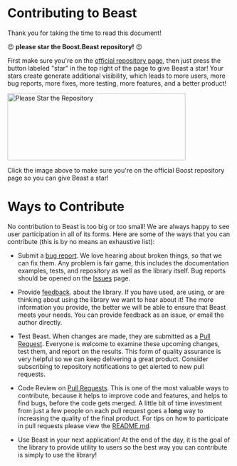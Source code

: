 # Contributing to Beast

Thank you for taking the time to read this document!

:heart_eyes: **please star the Boost.Beast repository!** :heart_eyes:

First make sure you're on the
[official repository page](https://github.com/boostorg/beast/blob/master/CONTRIBUTING.md),
then just press the button labeled "star" in the top right of the page
to give Beast a star! Your stars create generate additional visibility,
which leads to more users, more bug reports, more fixes, more testing,
more features, and a better product!

<a href="https://github.com/boostorg/beast/blob/master/CONTRIBUTING.md">
<img width="400" height = "150" alt = "Please Star the Repository"
    src="https://raw.githubusercontent.com/vinniefalco/BeastAssets/master/StarTheRepo.png">
</a>

Click the image above to make sure you're on the official
Boost repository page so you can give Beast a star!

# Ways to Contribute

No contribution to Beast is too big or too small! We are
always happy to see user participation in all of its forms.
Here are some of the ways that you can contribute (this is
by no means an exhaustive list):

* Submit a
  [bug report](https://github.com/boostorg/beast/issues).
  We love hearing about broken things, so
  that we can fix them. Any problem is fair game, this includes
  the documentation examples, tests, and repository as well as the
  library itself. Bug reports should be opened on the
  [Issues](https://github.com/boostorg/beast/issues) page.

* Provide
  [feedback](https://github.com/boostorg/beast/issues).
  about the library. If you have used, are using,
  or are thinking about using the library we want to hear about it!
  The more information you provide, the better we will be able
  to ensure that Beast meets your needs. You can provide feedback
  as an issue, or email the author directly.

* Test Beast. When changes are made, they are submitted as a
  [Pull Request](https://github.com/boostorg/beast/pulls).
  Everyone is welcome to examine these upcoming changes, test them,
  and report on the results. This form of quality assurance is very
  helpful so we can keep delivering a great product. Consider
  subscribing to repository notifications to get alerted to new
  pull requests.

* Code Review on
  [Pull Requests](https://github.com/boostorg/beast/pulls).
  This is one of the most valuable ways to contribute, because it helps
  to improve code and features, and helps to find bugs, before the code
  gets merged. A little bit of time investment from just a few people on
  each pull request goes a **long** way to increasing the quality of the
  final product. For tips on how to participate in pull requests please
  view the
  [README.md](https://github.com/boostorg/beast#contributing-we-need-your-help).

* Use Beast in your next application! At the end of the day, it is the
  goal of the library to provide utility to users so the best way you
  can contribute is simply to use the library!
